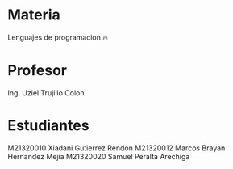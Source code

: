 # Materia
Lenguajes de programacion 🔥

# Profesor
Ing. Uziel Trujillo Colon

# Estudiantes
M21320010 Xiadani Gutierrez Rendon
M21320012 Marcos Brayan Hernandez Mejia
M21320020 Samuel Peralta Arechiga

